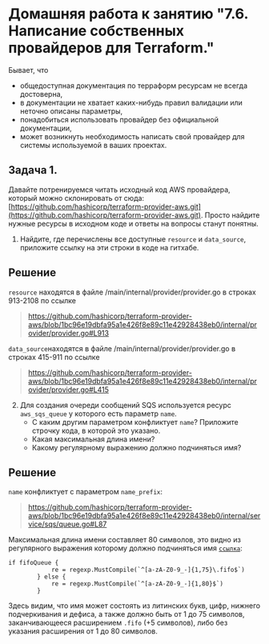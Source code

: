 # Домашняя работа к занятию "7.6. Написание собственных провайдеров для Terraform."

Бывает, что 
* общедоступная документация по терраформ ресурсам не всегда достоверна,
* в документации не хватает каких-нибудь правил валидации или неточно описаны параметры,
* понадобиться использовать провайдер без официальной документации,
* может возникнуть необходимость написать свой провайдер для системы используемой в ваших проектах.   

## Задача 1. 
Давайте потренируемся читать исходный код AWS провайдера, который можно склонировать от сюда: 
[https://github.com/hashicorp/terraform-provider-aws.git](https://github.com/hashicorp/terraform-provider-aws.git).
Просто найдите нужные ресурсы в исходном коде и ответы на вопросы станут понятны.  


1. Найдите, где перечислены все доступные `resource` и `data_source`, приложите ссылку на эти строки в коде на 
гитхабе. 

## Решение  

`resource` находятся в файле /main/internal/provider/provider.go в строках 913-2108 по ссылке 
> https://github.com/hashicorp/terraform-provider-aws/blob/1bc96e19dbfa95a1e426f8e89c11e42928438eb0/internal/provider/provider.go#L913  

`data_source`находятся в файле /main/internal/provider/provider.go в строках 415-911 по ссылке
> https://github.com/hashicorp/terraform-provider-aws/blob/1bc96e19dbfa95a1e426f8e89c11e42928438eb0/internal/provider/provider.go#L415  

2. Для создания очереди сообщений SQS используется ресурс `aws_sqs_queue` у которого есть параметр `name`. 
    * С каким другим параметром конфликтует `name`? Приложите строчку кода, в которой это указано.
    * Какая максимальная длина имени? 
    * Какому регулярному выражению должно подчиняться имя? 

## Решение 
`name` конфликтует с параметром `name_prefix`:
> https://github.com/hashicorp/terraform-provider-aws/blob/1bc96e19dbfa95a1e426f8e89c11e42928438eb0/internal/service/sqs/queue.go#L87  

Максимальная длина имени составляет 80 символов, это видно из регулярного выражения которому должно подчиняться имя [`ссылка`](https://github.com/hashicorp/terraform-provider-aws/blob/1bc96e19dbfa95a1e426f8e89c11e42928438eb0/internal/service/sqs/queue.go#L424):  
```
if fifoQueue {
			re = regexp.MustCompile(`^[a-zA-Z0-9_-]{1,75}\.fifo$`)
		} else {
			re = regexp.MustCompile(`^[a-zA-Z0-9_-]{1,80}$`)
		}
```
Здесь видим, что имя может состоять из литинских букв, цифр, нижнего подчеркивания и дефиса, а также должно быть от 1 до 75 символов, заканчивающееся расширением `.fifo` (+5 символов), либо без указания расширения от 1 до 80 символов.
